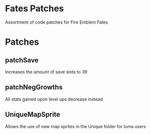 # Fates Patches
 Assortment of code patches for Fire Emblem Fates

# Patches

## patchSave
 Increases the amount of save slots to 39

## patchNegGrowths
 All stats gained upon level ups decrease instead
 
## UniqueMapSprite
 Allows the use of new map sprites in the Unique folder for luma users
